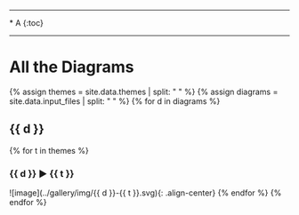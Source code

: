 <hr>
* A
{:toc}
<hr>

# All the Diagrams
{% assign themes = site.data.themes | split: " " %}
{% assign diagrams = site.data.input_files | split: " " %}
{% for d in diagrams %}
## {{ d }}
{% for t in themes %}
### {{ d }} ▶ {{ t }}
![image](../gallery/img/{{ d }}-{{ t }}.svg){: .align-center}
{% endfor %}
{% endfor %}

